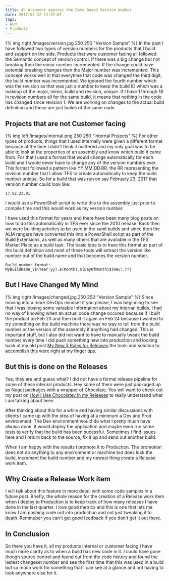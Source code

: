 ```yaml
---
title: An Argument against the Date Based Version Number
date: 2017-02-22 21:37:07
tags:
- ALM
- Products
---
```

{% img right /images/version.jpg 250 250 "Version Sample" %}
In the past I have followed two types of version numbers for the products that I build and support on the side.  Products that were customer facing all followed the Semantic concept of version control.  If there was a big change but not breaking then the minor number incremented.  If the change could have potential breaking changes then the Major number was incremented.  This concept works well in that everytime that code was changed the third digit, the build number was incremented.  We ignored the fourth number which was the revision as that was just a number to keep the build ID which was a makeup of the major, minor, build and revision, unique.  If I have 1 through 18 in revision numbers all for the same build, it means that nothing in the code has changed since revision 1. We are working on changes to the actual build definition and these are just builds of the same code.

## Projects that are not Customer facing
{% img left /images/internal.png 250 250 "Internal Projects" %}
For other types of products, things that I used internally were given a different format because at the time I didn't think it mattered and my only goal was to be able to look at the properties of an assembly and know which build it came from.  For that I used a format that would change automatically for each build and I would never have to change any of the version numbers ever.  This format followed a pattern like YY.MM.DD.RR, the RR representing the revision number that I allow TFS to create automatically to keep the build number unique.  So for a build that was run on say February 23, 2017 that version number could look like: 
```
17.02.23.01
```
I would use a PowerShell script to write this to the assembly just prior to compile time and this would work as my version number.

I have used this format for years and there have been many blog posts on how to do this automatically in TFS ever since the 2010 release.  Back then we were building activites to be used in the xaml builds and since then the ALM rangers have converted this into a PowerShell script as part of the Build Extensions, as well as many others that are available in the TFS Market Place as a build task.  The basic idea is to have this format as part of the build definition and most of these tools will extract the version like number out of the build name and that becomes the version number.
```
Build number format: MyBuildName_v$(Year:yy).$(Month).$(DayOfMonth)$(Rev:.rr)
```
## But I Have Changed My Mind
{% img right /images/changed.jpg 250 250 "Version Sample" %}
Since moving into a more DevOps mindset if you please, I was beginning to see that I was loosing some valuable information about my internal builds.  I had no way of knowing when an actual code change occured because if I built the product on Feb 23 and then built it again on Feb 24 because I wanted to try something on the build machine there was no way to tell from the build number or the version of the assembly if anything had changed.  This is important stuff, but I also did not want to have to manually tweak the build number every time I did push something new into production and looking back at my old post [My New 3 Rules for Releases](../../../2016/09/My-New-3-Rules-for-Releases/index.html) the tools and solution to accomplish this were right at my finger tips.

## But this is done on the Releases
Yes, they are and guess what? I did not have a formal release pipeline for some of these internal products.  Hey some of them were just packaged up as Nuget packages with a wrapper of Chocolate.  You will want to check out my post on [How I Use Chocolatey in my Releases](../../../2016/06/How-I-Use-Chocolatey-in-my-Releases/index.html) to really understand what I am talking about here.  

After thinking about this for a while and having similar discussions with clients I came up with the idea of having at a minimum a Dev and Prod environment.  The Dev environment would do what I pretty much have always done, it would deploy the application and maybe even run some tests to verify that the build has been sucessful.  Sometimes I find issues here and I return back to the source, fix it up and send out another build.  

When I am happy with the results I promote it to Production.  The promotion does not do anything to any environment or machine but does lock the build, increment the build number and my newest thing create a Release work item.

## Why Create a Release Work item
I will talk about this feature in more detail with some code samples in a future post. Briefly, the whole reason for the creation of a Release work item when I deploy to Production is to keep track of how many releases I have done in the last quarter.  I love good metrics and this is one that lets me know I am pushing code out into production and not just tweaking it to death.  Remmeber you can't get good feedback if you don't get it out there.

## In Conclusion
So there you have it, all my products internal or customer facing I have much more clarity as to when a build has new code in it.  I could have gone though source control and found out from the code history and found the lastest changeset number and see the first time that this was used in a build but so much work for something that I can see at a glance and not having to look anywhere else for it. 